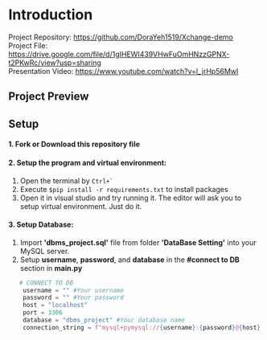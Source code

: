 # Introduction  
Project Repository: https://github.com/DoraYeh1519/Xchange-demo  
Project File: https://drive.google.com/file/d/1gIHEWI439VHwFuOmHNzzGPNX-t2PKwRc/view?usp=sharing  
Presentation Video: https://www.youtube.com/watch?v=l_jrHp56MwI

## Project Preview


## Setup
#### 1. Fork or Download this repository file
#### 2. Setup the program and virtual environment:
   1. Open the terminal by ``` Ctrl+` ```
   2. Execute ``` $pip install -r requirements.txt ``` to install packages
   3. Open it in visual studio and try running it. The editor will ask you to setup virtual environment. Just do it.
#### 3. Setup Database:
   1. Import **'dbms_project.sql'** file from folder **'DataBase Setting'** into your MySQL server.
   2. Setup **username**, **password**, and **database** in the **#connect to DB** section in **main.py**
```python
   # CONNECT TO DB
    username = "" #Your username
    password = "" #Your password
    host = "localhost"
    port = 3306
    database = "dbms_project" #Your database name
    connection_string = f"mysql+pymysql://{username}:{password}@{host}:{port}/{database}"
```

